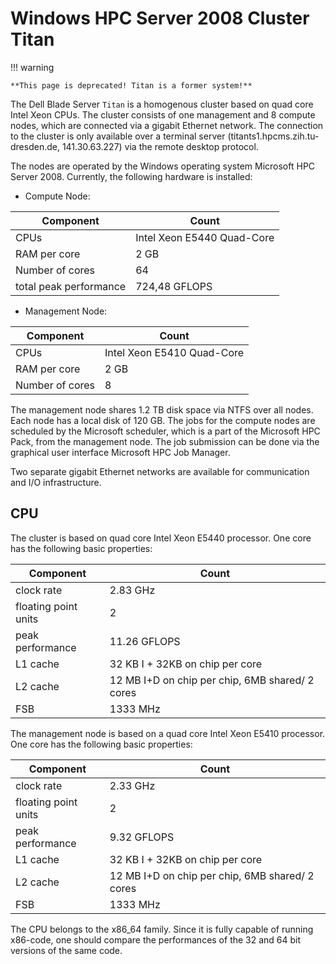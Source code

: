 # Windows HPC Server 2008 Cluster Titan

!!! warning

    **This page is deprecated! Titan is a former system!**

The Dell Blade Server `Titan` is a homogenous cluster based on quad core
Intel Xeon CPUs. The cluster consists of one management and 8 compute
nodes, which are connected via a gigabit Ethernet network. The
connection to the cluster is only available over a terminal server
(titants1.hpcms.zih.tu-dresden.de, 141.30.63.227) via the remote desktop
protocol.

The nodes are operated by the Windows operating system Microsoft HPC
Server 2008. Currently, the following hardware is installed:

* Compute Node:

| Component | Count |
|-----------|-------|
| CPUs | Intel Xeon E5440 Quad-Core |
| RAM per core |2 GB |
| Number of cores | 64 |
| total peak performance | 724,48 GFLOPS |

* Management Node:

| Component | Count |
|-----------|-------|
| CPUs |Intel Xeon E5410 Quad-Core |
| RAM per core | 2 GB |
| Number of cores | 8 |

The management node shares 1.2 TB disk space via NTFS over all
nodes. Each node has a local disk of 120 GB. The jobs for the compute
nodes are scheduled by the Microsoft scheduler, which is a part of the
Microsoft HPC Pack, from the management node. The job submission can be
done via the graphical user interface Microsoft HPC Job Manager.

Two separate gigabit Ethernet networks are available for communication
and I/O infrastructure.

## CPU

The cluster is based on quad core Intel Xeon E5440 processor. One core
has the following basic properties:

| Component | Count |
|-----------|-------|
|clock rate | 2.83 GHz |
|floating point units | 2 |
|peak performance | 11.26 GFLOPS |
|L1 cache |32 KB I + 32KB on chip per core |
|L2 cache |12 MB I+D on chip per chip, 6MB shared/ 2 cores |
|FSB |1333 MHz |

The management node is based on a quad core Intel Xeon E5410 processor.
One core has the following basic properties:

| Component | Count |
|-----------|-------|
|clock rate |2.33 GHz |
|floating point units |2 |
|peak performance |9.32 GFLOPS |
|L1 cache |32 KB I + 32KB on chip per core |
|L2 cache | 12 MB I+D on chip per chip, 6MB shared/ 2 cores |
|FSB |1333 MHz |

The CPU belongs to the x86_64 family. Since it is fully capable of running x86-code, one should
compare the performances of the 32 and 64 bit versions of the same code.
